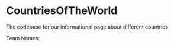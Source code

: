 # CountriesOfTheWorld
The codebase for our informational page about different countries

Team Names: 
